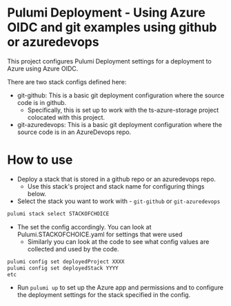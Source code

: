 # Pulumi Deployment - Using Azure OIDC and git examples using github or azuredevops
This project configures Pulumi Deployment settings for a deployment to Azure using Azure OIDC.

There are two stack configs defined here:
- git-github: This is a basic git deployment configuration where the source code is in github. 
  - Specifically, this is set up to work with the ts-azure-storage project colocated with this project. 
- git-azuredevops: This is a basic git deployment configuration where the source code is in an AzureDevops repo.


# How to use
- Deploy a stack that is stored in a github repo or an azuredevops repo.
  - Use this stack's project and stack name for configuring things below.
- Select the stack you want to work with - `git-github` or `git-azuredevops`
```bash
pulumi stack select STACKOFCHOICE
```
- The set the config accordingly. You can look at Pulumi.STACKOFCHOICE.yaml for settings that were used
  - Similarly you can look at the code to see what config values are collected and used by the code.
```bash
pulumi config set deployedProject XXXX
pulumi config set deployedStack YYYY
etc
```
- Run `pulumi up` to set up the Azure app and permissions and to configure the deployment settings for the stack specified in the config.